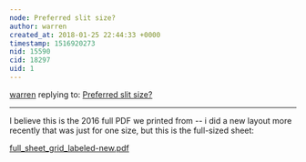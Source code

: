 ```yaml
---
node: Preferred slit size?
author: warren
created_at: 2018-01-25 22:44:33 +0000
timestamp: 1516920273
nid: 15590
cid: 18297
uid: 1
---
```




[warren](../profile/warren) replying to: [Preferred slit size?](../notes/asnow/01-23-2018/prefered-slit-size)

----
I believe this is the 2016 full PDF we printed from -- i did a new layout more recently that was just for one size, but this is the full-sized sheet:





<a href="https://publiclab.org/system/images/photos/000/023/341/original/full_sheet_grid_labeled-new.pdf"><i class="fa fa-file"></i> full_sheet_grid_labeled-new.pdf</a>